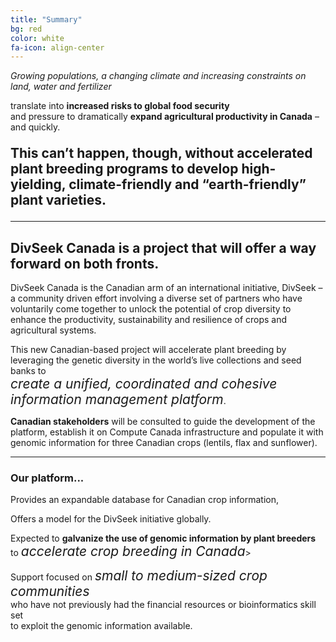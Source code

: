 ```yaml
---
title: "Summary"
bg: red
color: white
fa-icon: align-center
---
```


_Growing populations, a changing climate and increasing constraints on land, water and fertilizer_

translate into **increased risks to global food security**
<br />and pressure to dramatically **expand agricultural productivity in Canada** – and quickly.

<p style="font-size: 1.5em; font-weight:bolder">This can’t happen, though, without accelerated plant breeding programs to develop high-yielding, climate-friendly and “earth-friendly” plant varieties.</p>

<hr>

## DivSeek Canada is a project that will offer a way forward on both fronts.

DivSeek Canada is the Canadian arm of an international initiative, DivSeek – a community driven effort involving a diverse set of partners who have voluntarily come together to unlock the potential of crop diversity to enhance the productivity, sustainability and resilience of crops and agricultural systems.

This new Canadian-based project will accelerate plant breeding by leveraging the genetic diversity in the world’s live collections and seed banks to <br />
<em style="font-size:1.5em">create a unified, coordinated and cohesive <br />
information management platform</em>.

**Canadian stakeholders** will be consulted to guide the development of the platform, establish it on Compute Canada infrastructure and populate it with genomic information for three Canadian crops (lentils, flax and sunflower).

<hr>

### Our platform...

Provides an expandable database for Canadian crop information,

Offers a model for the DivSeek initiative globally.

Expected to **galvanize the use of genomic information by plant breeders** <br /> to <em style="font-size:1.5em">accelerate crop breeding in Canada</em>>

Support focused on <em style="font-size:1.5em">small to medium-sized crop communities</em> <br />
who have not previously had the financial resources or bioinformatics skill set <br />
to exploit the genomic information available.
